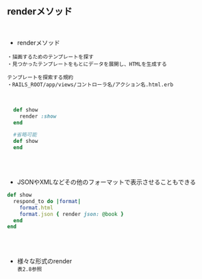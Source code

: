 ## renderメソッド  
<br>

- renderメソッド  
```
・描画するためのテンプレートを探す
・見つかったテンプレートをもとにデータを展開し、HTMLを生成する

テンプレートを探索する規約
・RAILS_ROOT/app/views/コントローラ名/アクション名.html.erb
```
<br>

```rb
  def show
    render :show
  end

  #省略可能
  def show
  end
```
<br>
<br>

- JSONやXMLなどその他のフォーマットで表示させることもできる  
```rb
def show
  respond_to do |format|
    format.html
    format.json { render json: @book }
  end
end
```
<br>
<br>

- 様々な形式のrender  
`表2.8参照`